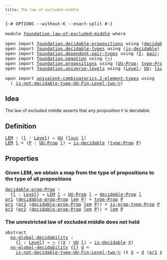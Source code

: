 ```yaml
---
title: The law of excluded middle
---
```


<pre class="Agda"><a id="52" class="Symbol">{-#</a> <a id="56" class="Keyword">OPTIONS</a> <a id="64" class="Pragma">--without-K</a> <a id="76" class="Pragma">--exact-split</a> <a id="90" class="Symbol">#-}</a>

<a id="95" class="Keyword">module</a> <a id="102" href="foundation.law-of-excluded-middle.html" class="Module">foundation.law-of-excluded-middle</a> <a id="136" class="Keyword">where</a>

<a id="143" class="Keyword">open</a> <a id="148" class="Keyword">import</a> <a id="155" href="foundation.decidable-propositions.html" class="Module">foundation.decidable-propositions</a> <a id="189" class="Keyword">using</a> <a id="195" class="Symbol">(</a><a id="196" href="foundation.decidable-propositions.html#2357" class="Function">decidable-Prop</a><a id="210" class="Symbol">)</a>
<a id="212" class="Keyword">open</a> <a id="217" class="Keyword">import</a> <a id="224" href="foundation.decidable-types.html" class="Module">foundation.decidable-types</a> <a id="251" class="Keyword">using</a> <a id="257" class="Symbol">(</a><a id="258" href="foundation.decidable-types.html#1918" class="Function">is-decidable</a><a id="270" class="Symbol">)</a>
<a id="272" class="Keyword">open</a> <a id="277" class="Keyword">import</a> <a id="284" href="foundation.dependent-pair-types.html" class="Module">foundation.dependent-pair-types</a> <a id="316" class="Keyword">using</a> <a id="322" class="Symbol">(</a><a id="323" href="foundation-core.dependent-pair-types.html#515" class="Record">Σ</a><a id="324" class="Symbol">;</a> <a id="326" href="foundation-core.dependent-pair-types.html#588" class="InductiveConstructor">pair</a><a id="330" class="Symbol">;</a> <a id="332" href="foundation-core.dependent-pair-types.html#605" class="Field">pr1</a><a id="335" class="Symbol">;</a> <a id="337" href="foundation-core.dependent-pair-types.html#617" class="Field">pr2</a><a id="340" class="Symbol">)</a>
<a id="342" class="Keyword">open</a> <a id="347" class="Keyword">import</a> <a id="354" href="foundation.negation.html" class="Module">foundation.negation</a> <a id="374" class="Keyword">using</a> <a id="380" class="Symbol">(</a><a id="381" href="foundation-core.negation.html#465" class="Function">¬</a><a id="382" class="Symbol">)</a>
<a id="384" class="Keyword">open</a> <a id="389" class="Keyword">import</a> <a id="396" href="foundation.propositions.html" class="Module">foundation.propositions</a> <a id="420" class="Keyword">using</a> <a id="426" class="Symbol">(</a><a id="427" href="foundation-core.propositions.html#1393" class="Function">UU-Prop</a><a id="434" class="Symbol">;</a> <a id="436" href="foundation-core.propositions.html#1495" class="Function">type-Prop</a><a id="445" class="Symbol">;</a> <a id="447" href="foundation-core.propositions.html#1562" class="Function">is-prop-type-Prop</a><a id="464" class="Symbol">)</a>
<a id="466" class="Keyword">open</a> <a id="471" class="Keyword">import</a> <a id="478" href="foundation.universe-levels.html" class="Module">foundation.universe-levels</a> <a id="505" class="Keyword">using</a> <a id="511" class="Symbol">(</a><a id="512" href="Agda.Primitive.html#597" class="Postulate">Level</a><a id="517" class="Symbol">;</a> <a id="519" href="foundation-core.universe-levels.html#235" class="Primitive">UU</a><a id="521" class="Symbol">;</a> <a id="523" href="Agda.Primitive.html#780" class="Primitive">lsuc</a><a id="527" class="Symbol">)</a>

<a id="530" class="Keyword">open</a> <a id="535" class="Keyword">import</a> <a id="542" href="univalent-combinatorics.2-element-types.html" class="Module">univalent-combinatorics.2-element-types</a> <a id="582" class="Keyword">using</a>
  <a id="590" class="Symbol">(</a> <a id="592" href="univalent-combinatorics.2-element-types.html#20143" class="Function">is-not-decidable-type-UU-Fin-Level-two-ℕ</a><a id="632" class="Symbol">)</a>
</pre>
## Idea

The law of excluded middle asserts that any proposition `P` is decidable.

## Definition

<pre class="Agda"><a id="LEM"></a><a id="746" href="foundation.law-of-excluded-middle.html#746" class="Function">LEM</a> <a id="750" class="Symbol">:</a> <a id="752" class="Symbol">(</a><a id="753" href="foundation.law-of-excluded-middle.html#753" class="Bound">l</a> <a id="755" class="Symbol">:</a> <a id="757" href="Agda.Primitive.html#597" class="Postulate">Level</a><a id="762" class="Symbol">)</a> <a id="764" class="Symbol">→</a> <a id="766" href="foundation-core.universe-levels.html#235" class="Primitive">UU</a> <a id="769" class="Symbol">(</a><a id="770" href="Agda.Primitive.html#780" class="Primitive">lsuc</a> <a id="775" href="foundation.law-of-excluded-middle.html#753" class="Bound">l</a><a id="776" class="Symbol">)</a>
<a id="778" href="foundation.law-of-excluded-middle.html#746" class="Function">LEM</a> <a id="782" href="foundation.law-of-excluded-middle.html#782" class="Bound">l</a> <a id="784" class="Symbol">=</a> <a id="786" class="Symbol">(</a><a id="787" href="foundation.law-of-excluded-middle.html#787" class="Bound">P</a> <a id="789" class="Symbol">:</a> <a id="791" href="foundation-core.propositions.html#1393" class="Function">UU-Prop</a> <a id="799" href="foundation.law-of-excluded-middle.html#782" class="Bound">l</a><a id="800" class="Symbol">)</a> <a id="802" class="Symbol">→</a> <a id="804" href="foundation.decidable-types.html#1918" class="Function">is-decidable</a> <a id="817" class="Symbol">(</a><a id="818" href="foundation-core.propositions.html#1495" class="Function">type-Prop</a> <a id="828" href="foundation.law-of-excluded-middle.html#787" class="Bound">P</a><a id="829" class="Symbol">)</a>
</pre>
## Properties

### Given LEM, we obtain a map from the type of propositions to the type of all propositions

<pre class="Agda"><a id="decidable-prop-Prop"></a><a id="953" href="foundation.law-of-excluded-middle.html#953" class="Function">decidable-prop-Prop</a> <a id="973" class="Symbol">:</a>
  <a id="977" class="Symbol">{</a><a id="978" href="foundation.law-of-excluded-middle.html#978" class="Bound">l</a> <a id="980" class="Symbol">:</a> <a id="982" href="Agda.Primitive.html#597" class="Postulate">Level</a><a id="987" class="Symbol">}</a> <a id="989" class="Symbol">→</a> <a id="991" href="foundation.law-of-excluded-middle.html#746" class="Function">LEM</a> <a id="995" href="foundation.law-of-excluded-middle.html#978" class="Bound">l</a> <a id="997" class="Symbol">→</a> <a id="999" href="foundation-core.propositions.html#1393" class="Function">UU-Prop</a> <a id="1007" href="foundation.law-of-excluded-middle.html#978" class="Bound">l</a> <a id="1009" class="Symbol">→</a> <a id="1011" href="foundation.decidable-propositions.html#2357" class="Function">decidable-Prop</a> <a id="1026" href="foundation.law-of-excluded-middle.html#978" class="Bound">l</a>
<a id="1028" href="foundation-core.dependent-pair-types.html#605" class="Field">pr1</a> <a id="1032" class="Symbol">(</a><a id="1033" href="foundation.law-of-excluded-middle.html#953" class="Function">decidable-prop-Prop</a> <a id="1053" href="foundation.law-of-excluded-middle.html#1053" class="Bound">lem</a> <a id="1057" href="foundation.law-of-excluded-middle.html#1057" class="Bound">P</a><a id="1058" class="Symbol">)</a> <a id="1060" class="Symbol">=</a> <a id="1062" href="foundation-core.propositions.html#1495" class="Function">type-Prop</a> <a id="1072" href="foundation.law-of-excluded-middle.html#1057" class="Bound">P</a>
<a id="1074" href="foundation-core.dependent-pair-types.html#605" class="Field">pr1</a> <a id="1078" class="Symbol">(</a><a id="1079" href="foundation-core.dependent-pair-types.html#617" class="Field">pr2</a> <a id="1083" class="Symbol">(</a><a id="1084" href="foundation.law-of-excluded-middle.html#953" class="Function">decidable-prop-Prop</a> <a id="1104" href="foundation.law-of-excluded-middle.html#1104" class="Bound">lem</a> <a id="1108" href="foundation.law-of-excluded-middle.html#1108" class="Bound">P</a><a id="1109" class="Symbol">))</a> <a id="1112" class="Symbol">=</a> <a id="1114" href="foundation-core.propositions.html#1562" class="Function">is-prop-type-Prop</a> <a id="1132" href="foundation.law-of-excluded-middle.html#1108" class="Bound">P</a>
<a id="1134" href="foundation-core.dependent-pair-types.html#617" class="Field">pr2</a> <a id="1138" class="Symbol">(</a><a id="1139" href="foundation-core.dependent-pair-types.html#617" class="Field">pr2</a> <a id="1143" class="Symbol">(</a><a id="1144" href="foundation.law-of-excluded-middle.html#953" class="Function">decidable-prop-Prop</a> <a id="1164" href="foundation.law-of-excluded-middle.html#1164" class="Bound">lem</a> <a id="1168" href="foundation.law-of-excluded-middle.html#1168" class="Bound">P</a><a id="1169" class="Symbol">))</a> <a id="1172" class="Symbol">=</a> <a id="1174" href="foundation.law-of-excluded-middle.html#1164" class="Bound">lem</a> <a id="1178" href="foundation.law-of-excluded-middle.html#1168" class="Bound">P</a>
</pre>
### The unrestricted law of excluded middle does not hold

<pre class="Agda"><a id="1252" class="Keyword">abstract</a>
  <a id="no-global-decidability"></a><a id="1263" href="foundation.law-of-excluded-middle.html#1263" class="Function">no-global-decidability</a> <a id="1286" class="Symbol">:</a>
    <a id="1292" class="Symbol">{</a><a id="1293" href="foundation.law-of-excluded-middle.html#1293" class="Bound">l</a> <a id="1295" class="Symbol">:</a> <a id="1297" href="Agda.Primitive.html#597" class="Postulate">Level</a><a id="1302" class="Symbol">}</a> <a id="1304" class="Symbol">→</a> <a id="1306" href="foundation-core.negation.html#465" class="Function">¬</a> <a id="1308" class="Symbol">((</a><a id="1310" href="foundation.law-of-excluded-middle.html#1310" class="Bound">X</a> <a id="1312" class="Symbol">:</a> <a id="1314" href="foundation-core.universe-levels.html#235" class="Primitive">UU</a> <a id="1317" href="foundation.law-of-excluded-middle.html#1293" class="Bound">l</a><a id="1318" class="Symbol">)</a> <a id="1320" class="Symbol">→</a> <a id="1322" href="foundation.decidable-types.html#1918" class="Function">is-decidable</a> <a id="1335" href="foundation.law-of-excluded-middle.html#1310" class="Bound">X</a><a id="1336" class="Symbol">)</a>
  <a id="1340" href="foundation.law-of-excluded-middle.html#1263" class="Function">no-global-decidability</a> <a id="1363" class="Symbol">{</a><a id="1364" href="foundation.law-of-excluded-middle.html#1364" class="Bound">l</a><a id="1365" class="Symbol">}</a> <a id="1367" href="foundation.law-of-excluded-middle.html#1367" class="Bound">d</a> <a id="1369" class="Symbol">=</a>
    <a id="1375" href="univalent-combinatorics.2-element-types.html#20143" class="Function">is-not-decidable-type-UU-Fin-Level-two-ℕ</a> <a id="1416" class="Symbol">(λ</a> <a id="1419" href="foundation.law-of-excluded-middle.html#1419" class="Bound">X</a> <a id="1421" class="Symbol">→</a> <a id="1423" href="foundation.law-of-excluded-middle.html#1367" class="Bound">d</a> <a id="1425" class="Symbol">(</a><a id="1426" href="foundation-core.dependent-pair-types.html#605" class="Field">pr1</a> <a id="1430" href="foundation.law-of-excluded-middle.html#1419" class="Bound">X</a><a id="1431" class="Symbol">))</a>
</pre>